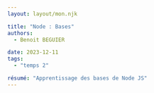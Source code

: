 ```yaml
---
layout: layout/mon.njk

title: "Node : Bases"
authors:
  - Benoit BEGUIER

date: 2023-12-11
tags: 
  - "temps 2"

résumé: "Apprentissage des bases de Node JS"
---
```

